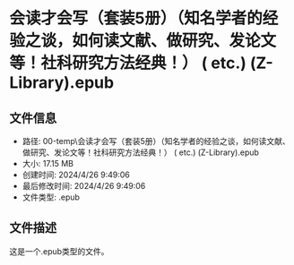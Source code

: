 ﻿# 会读才会写（套装5册）（知名学者的经验之谈，如何读文献、做研究、发论文等！社科研究方法经典！） ( etc.) (Z-Library).epub

## 文件信息
- 路径: 00-temp\会读才会写（套装5册）（知名学者的经验之谈，如何读文献、做研究、发论文等！社科研究方法经典！） ( etc.) (Z-Library).epub
- 大小: 17.15 MB
- 创建时间: 2024/4/26 9:49:06
- 最后修改时间: 2024/4/26 9:49:06
- 文件类型: .epub

## 文件描述
这是一个.epub类型的文件。

